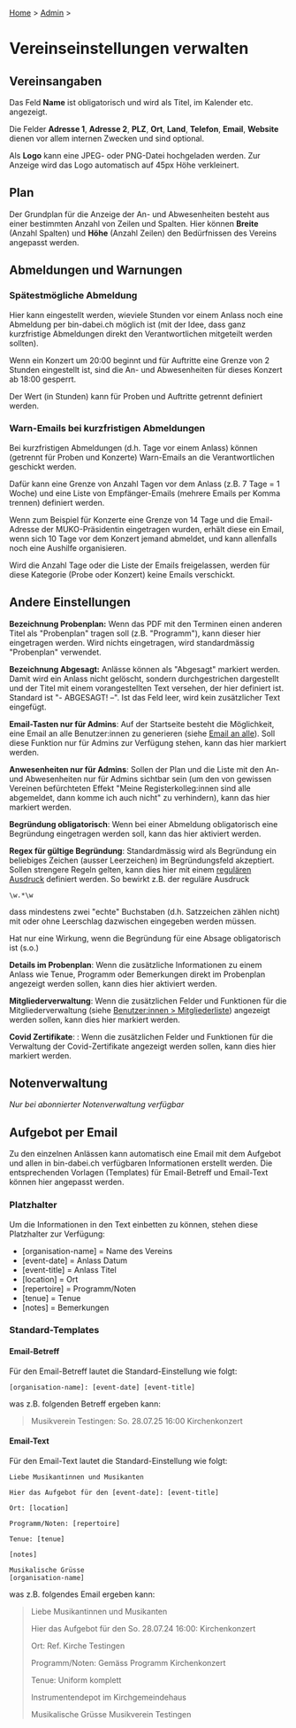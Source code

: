 [Home](/) > [Admin](/admin) >

# Vereinseinstellungen verwalten

## Vereinsangaben
Das Feld **Name** ist obligatorisch und wird als Titel, im Kalender etc. angezeigt.

Die Felder **Adresse 1**, **Adresse 2**, **PLZ**, **Ort**, **Land**, **Telefon**, **Email**, **Website** dienen vor allem internen Zwecken und sind optional.

Als **Logo** kann eine JPEG- oder PNG-Datei hochgeladen werden. Zur Anzeige wird das Logo automatisch auf 45px Höhe verkleinert.

## Plan
Der Grundplan für die Anzeige der An- und Abwesenheiten besteht aus einer bestimmten Anzahl von Zeilen und Spalten. Hier können **Breite** (Anzahl Spalten) und **Höhe** (Anzahl Zeilen) den Bedürfnissen des Vereins angepasst werden.

## Abmeldungen und Warnungen

### Spätestmögliche Abmeldung

Hier kann eingestellt werden, wieviele Stunden vor einem Anlass noch eine Abmeldung per bin-dabei.ch möglich ist (mit der Idee, dass ganz kurzfristige Abmeldungen direkt den Verantwortlichen mitgeteilt werden sollten).

Wenn ein Konzert um 20:00 beginnt und für Auftritte eine Grenze von 2 Stunden eingestellt ist, sind die An- und Abwesenheiten für dieses Konzert ab 18:00 gesperrt.

Der Wert (in Stunden) kann für Proben und Auftritte getrennt definiert werden.

### Warn-Emails bei kurzfristigen Abmeldungen
Bei kurzfristigen Abmeldungen (d.h. Tage vor einem Anlass) können (getrennt für Proben und Konzerte) Warn-Emails an die Verantwortlichen geschickt werden.

Dafür kann eine Grenze von Anzahl Tagen vor dem Anlass (z.B. 7 Tage = 1 Woche) und eine Liste von Empfänger-Emails (mehrere Emails per Komma trennen) definiert werden.

Wenn zum Beispiel für Konzerte eine Grenze von 14 Tage und die Email-Adresse der MUKO-Präsidentin eingetragen wurden, erhält diese ein Email, wenn sich 10 Tage vor dem Konzert jemand abmeldet, und kann allenfalls noch eine Aushilfe organisieren.

Wird die Anzahl Tage oder die Liste der Emails freigelassen, werden für diese Kategorie (Probe oder Konzert) keine Emails verschickt.


## Andere Einstellungen
**Bezeichnung Probenplan:** Wenn das PDF mit den Terminen einen anderen Titel als "Probenplan" tragen soll (z.B. "Programm"), kann dieser hier eingetragen werden. Wird nichts eingetragen, wird standardmässig "Probenplan" verwendet.

**Bezeichnung Abgesagt:** Anlässe können als "Abgesagt" markiert werden. Damit wird ein Anlass nicht gelöscht, sondern durchgestrichen dargestellt und der Titel mit einem vorangestellten Text versehen, der hier definiert ist. Standard ist "- ABGESAGT! –". Ist das Feld leer, wird kein zusätzlicher Text eingefügt.

**Email-Tasten nur für Admins**: Auf der Startseite besteht die Möglichkeit, eine Email an alle Benutzer:innen zu generieren (siehe [Email an alle](/user/email)). Soll diese Funktion nur für Admins zur Verfügung stehen, kann das hier markiert werden.

**Anwesenheiten nur für Admins**: Sollen der Plan und die Liste mit den An- und Abwesenheiten nur für Admins sichtbar sein (um den von gewissen Vereinen befürchteten Effekt "Meine Registerkolleg:innen sind alle abgemeldet, dann komme ich auch nicht" zu verhindern), kann das hier markiert werden.

**Begründung obligatorisch**: Wenn bei einer Abmeldung obligatorisch eine Begründung eingetragen werden soll, kann das hier aktiviert werden.

**Regex für gültige Begründung**: Standardmässig wird als Begründung ein beliebiges Zeichen (ausser Leerzeichen) im Begründungsfeld akzeptiert. Sollen strengere Regeln gelten, kann dies hier mit einem [regulären Ausdruck](https://de.wikipedia.org/wiki/Regulärer_Ausdruck) definiert werden.
So bewirkt z.B. der reguläre Ausdruck
```
\w.*\w
```
dass mindestens zwei "echte" Buchstaben (d.h. Satzzeichen zählen nicht) mit oder ohne Leerschlag dazwischen eingegeben werden müssen.

Hat nur eine Wirkung, wenn die Begründung für eine Absage obligatorisch ist (s.o.)

**Details im Probenplan**: Wenn die zusätzliche Informationen zu einem Anlass wie Tenue, Programm oder Bemerkungen direkt im Probenplan angezeigt werden sollen, kann dies hier aktiviert werden.

**Mitgliederverwaltung**: Wenn die zusätzlichen Felder und Funktionen für die Mitgliederverwaltung (siehe [Benutzer:innen > Mitgliederliste](/admin/benutzer)) angezeigt werden sollen, kann dies hier markiert werden.

**Covid Zertifikate**: : Wenn die zusätzlichen Felder und Funktionen für die Verwaltung der Covid-Zertifikate angezeigt werden sollen, kann dies hier markiert werden.

## Notenverwaltung
*Nur bei abonnierter Notenverwaltung verfügbar*

## Aufgebot per Email
Zu den einzelnen Anlässen kann automatisch eine Email mit dem Aufgebot und allen in bin-dabei.ch verfügbaren Informationen erstellt werden. Die entsprechenden Vorlagen (Templates) für Email-Betreff und Email-Text können hier angepasst werden.

### Platzhalter
Um die Informationen in den Text einbetten zu können, stehen diese Platzhalter zur Verfügung:

- [organisation-name] = Name des Vereins
- [event-date] = Anlass Datum
- [event-title] = Anlass Titel
- [location] = Ort
- [repertoire] = Programm/Noten
- [tenue] = Tenue
- [notes] = Bemerkungen

### Standard-Templates
#### Email-Betreff
Für den Email-Betreff lautet die Standard-Einstellung wie folgt:
```
[organisation-name]: [event-date] [event-title]
```
was z.B. folgenden Betreff ergeben kann:

> Musikverein Testingen: So. 28.07.25 16:00 Kirchenkonzert

#### Email-Text
Für den Email-Text lautet die Standard-Einstellung wie folgt:
```
Liebe Musikantinnen und Musikanten

Hier das Aufgebot für den [event-date]: [event-title]

Ort: [location]

Programm/Noten: [repertoire]

Tenue: [tenue]

[notes]

Musikalische Grüsse
[organisation-name]
```
was z.B. folgendes Email ergeben kann:

> Liebe Musikantinnen und Musikanten
> 
> Hier das Aufgebot für den So. 28.07.24 16:00: Kirchenkonzert
> 
> Ort: Ref. Kirche Testingen
> 
> Programm/Noten: Gemäss Programm Kirchenkonzert
> 
> Tenue: Uniform komplett
> 
> Instrumentendepot im Kirchgemeindehaus
> 
> Musikalische Grüsse
> Musikverein Testingen